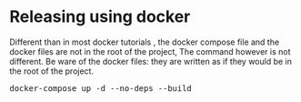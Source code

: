 # Releasing using docker

Different than in most docker tutorials , the docker compose file and the docker files are not in the root of the project,
The command however is not different. Be ware of the docker files: they are written as if they would be in the root of the project.

<pre>docker-compose up -d --no-deps --build</pre>